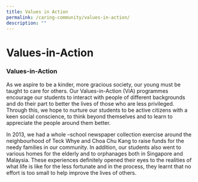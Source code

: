 ```yaml
---
title: Values in Action
permalink: /caring-community/values-in-action/
description: ""
---
```

# **Values-in-Action**

### Values-in-Action

As we aspire to be a kinder, more gracious society, our young must be taught to care for others. Our Values-in-Action (ViA) programmes encourage our students to interact with people of different backgrounds and do their part to better the lives of those who are less privileged. Through this, we hope to nurture our students to be active citizens with a keen social conscience, to think beyond themselves and to learn to appreciate the people around them better.

  

In 2013, we had a whole –school newspaper collection exercise around the neighbourhood of Teck Whye and Choa Chu Kang to raise funds for the needy families in our community. In addition, our students also went to various homes for the elderly and to orphanages both in Singapore and Malaysia. These experiences definitely opened their eyes to the realities of what life is like for the less fortunate and in the process, they learnt that no effort is too small to help improve the lives of others.